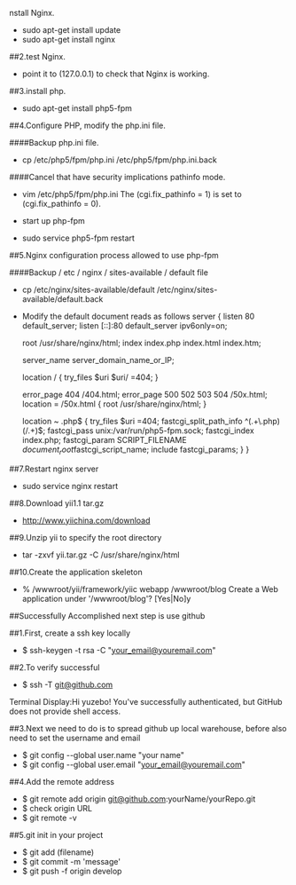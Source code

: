 nstall Nginx.
*  sudo apt-get install update
*  sudo apt-get install nginx

##2.test Nginx.
*  point it to (127.0.0.1) to check that Nginx is working.

##3.install php.
* sudo apt-get install php5-fpm

##4.Configure PHP, modify the php.ini file.

####Backup php.ini file.
*  cp /etc/php5/fpm/php.ini /etc/php5/fpm/php.ini.back

####Cancel that have security implications pathinfo mode.
*  vim /etc/php5/fpm/php.ini
The (cgi.fix_pathinfo = 1) is set to (cgi.fix_pathinfo = 0).

*  start up php-fpm
*  sudo service php5-fpm restart

##5.Nginx configuration process allowed to use php-fpm

####Backup / etc / nginx / sites-available / default file
*  cp /etc/nginx/sites-available/default /etc/nginx/sites-available/default.back

*  Modify the default document reads as follows
server {
    listen 80 default_server;
    listen [::]:80 default_server ipv6only=on;

    root /usr/share/nginx/html;
    index index.php index.html index.htm;

    server_name server_domain_name_or_IP;

    location / {
        try_files $uri $uri/ =404;
    }

    error_page 404 /404.html;
    error_page 500 502 503 504 /50x.html;
    location = /50x.html {
        root /usr/share/nginx/html;
    }
	
    location ~ \.php$ {
        try_files $uri =404;
        fastcgi_split_path_info ^(.+\.php)(/.+)$;
        fastcgi_pass unix:/var/run/php5-fpm.sock;
        fastcgi_index index.php;
        fastcgi_param SCRIPT_FILENAME $document_root$fastcgi_script_name;
        include fastcgi_params;
    }
}

##7.Restart nginx server
*  sudo service nginx restart

##8.Download yii1.1 tar.gz
*  http://www.yiichina.com/download

##9.Unzip yii to specify the root directory
*  tar -zxvf yii.tar.gz -C /usr/share/nginx/html

##10.Create the application skeleton
*  % /wwwroot/yii/framework/yiic webapp /wwwroot/blog
Create a Web application under '/wwwroot/blog'? [Yes|No]y


##Successfully Accomplished next step is use github

##1.First, create a ssh key locally
*  $ ssh-keygen -t rsa -C "your_email@youremail.com"

##2.To verify successful
*  $ ssh -T git@github.com

Terminal Display:Hi yuzebo! You've successfully authenticated, but GitHub does not provide shell access.

##3.Next we need to do is to spread github up local warehouse, before also need to set the username and email
*  $ git config --global user.name "your name"
*  $ git config --global user.email "your_email@youremail.com"
	
##4.Add the remote address
*  $ git remote add origin git@github.com:yourName/yourRepo.git
*  $ check origin URL
*  $ git remote -v 

##5.git init in your project
*  $ git add (filename)
*  $ git commit -m 'message'
*  $ git push -f origin develop


